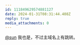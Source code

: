 ```yaml
---
id: 111849629574881127
date: 2024-01-31T08:31:44.408Z
reply: true
media_attachments: 0
---
```


[@sun](https://tot.yt/@sun) 我也是，不过主域名上有跳转。

